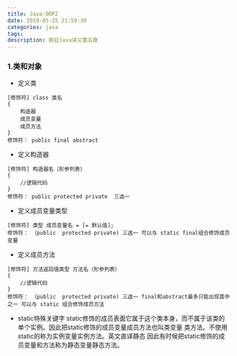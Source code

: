 ```yaml
---
title: Java-OOP2
date: 2019-05-25 21:59:39
categories: java
tags:
description: 疯狂Java讲义第五章
---
```


### 1.类和对象
* 定义类
```
[修饰符] class 类名
{
    构造器
    成员变量
    成员方法
}
修饰符： public final abstract
```
* 定义构造器
```
[修饰符] 构造器名（形参列表）
{
    //逻辑代码
}
修饰符： public protected private  三选一 
```
* 定义成员变量类型
```
[修饰符] 类型 成员变量名 = [= 默认值];
修饰符： （public  protected private) 三选一 可以与 static final组合修饰成员变量 
```
* 定义成员方法
```
[修饰符] 方法返回值类型 方法名（形参列表）
{
    //逻辑代码
}
修饰符： （public  protected private) 三选一 final和abstract最多只能出现其中之一 可以与 static 组合修饰成员方法

```
* static特殊关键字 static修饰的成员表面它属于这个类本身，而不属于该类的单个实例。因此把static修饰的成员变量成员方法也叫类变量 类方法。不使用static的称为实例变量实例方法。英文直译静态 因此有时候把static修饰的成员变量和方法称为静态变量静态方法。
